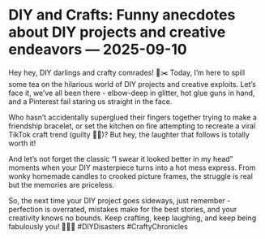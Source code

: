 # DIY and Crafts: Funny anecdotes about DIY projects and creative endeavors — 2025-09-10

Hey hey, DIY darlings and crafty comrades! 🎨✂️ Today, I’m here to spill some tea on the hilarious world of DIY projects and creative exploits. Let’s face it, we’ve all been there - elbow-deep in glitter, hot glue guns in hand, and a Pinterest fail staring us straight in the face.

Who hasn’t accidentally superglued their fingers together trying to make a friendship bracelet, or set the kitchen on fire attempting to recreate a viral TikTok craft trend (guilty 🙋‍♀️)? But hey, the laughter that follows is totally worth it!

And let’s not forget the classic “I swear it looked better in my head” moments when your DIY masterpiece turns into a hot mess express. From wonky homemade candles to crooked picture frames, the struggle is real but the memories are priceless.

So, the next time your DIY project goes sideways, just remember - perfection is overrated, mistakes make for the best stories, and your creativity knows no bounds. Keep crafting, keep laughing, and keep being fabulously you! 💁‍♀️💖 #DIYDisasters #CraftyChronicles